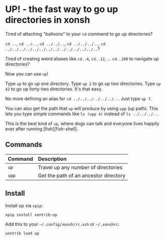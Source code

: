 # UP! - the fast way to go up directories in xonsh

Tired of attaching "balloons" to your `cd` command to go up directories?

`cd ..`, `cd ../..`, `cd ../../..`, `cd ../../../..`, `cd ../../../../../../../../../../../../../..`?

Tired of creating weird aliases like `cd..4`, `cd..12`, ... `cd..100` to navigate up directories?

Now you can use `up`!

Type `up` to go up one directory. Type `up 2` to go up two directories. Type
`up 42` to go up forty-two directories. It's that easy.

No more defining an alias for `cd ../../../../../../..`.  Just type `up 7`.

You can also get the path that `up` will produce by using `upp` (up path).
This lets you type simple commands like `ls (upp 4)` instead of
`ls ../../../..`.

This is the best kind of `up`, where dogs can talk and everyone lives happily
ever after running [fish][fish-shell].

## Commands

| Command | Description                           |
|:--------|:--------------------------------------|
| `up`    | Travel up any number of directories   |
| `upp`   | Get the path of an ancestor directory |

## Install

Install up via `xpip`:

```shell
xpip install xontrib-up
```

Add this to your `~/.config/xonsh/rc.xsh` or `~/.xonshrc`:

```shell
xontrib load up
```

[xonsh]: https://xon.sh
